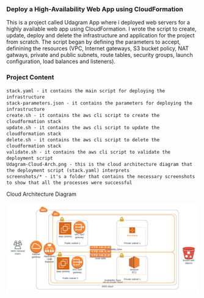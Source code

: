 
### Deploy a High-Availability Web App using CloudFormation

This is a project called Udagram App where i deployed web servers for a highly available web app using CloudFormation. I wrote the script to create, update, deploy and delete the infrastructure and application for the project from scratch. The script began by defining the parameters to accept, definining the resources (VPC, Internet gateways, S3 bucket policy, NAT gatways, private and public subnets, route tables, security groups, launch configuration, load balances and listeners).

### Project Content

```
stack.yaml - it contains the main script for deploying the infrastructure
stack-parameters.json - it contains the parameters for deploying the infrastructure
create.sh - it contains the aws cli script to create the cloudformation stack
update.sh - it contains the aws cli script to update the cloudformation stack
delete.sh - it contains the aws cli script to delete the cloudformation stack
validate.sh - it contains the aws cli script to validate the deployment script
Udagram-Cloud-Arch.png - this is the cloud architecture diagram that the deployment script (stack.yaml) interprets
screenshots/* - it's a folder that contains the necessary screenshots to show that all the processes were successful

```
Cloud Architecture Diagram

![Cloud-architecture-diagram](https://raw.githubusercontent.com/SirPhemmiey/cloud-devops-project/master/Udagram-Cloud-Arch.png)
